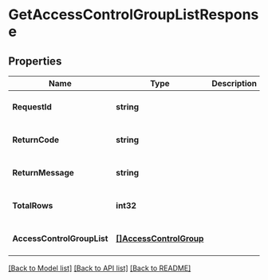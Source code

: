 # GetAccessControlGroupListResponse

## Properties
Name | Type | Description | Notes
------------ | ------------- | ------------- | -------------
**RequestId** | **string** |  | [optional] [default to null]
**ReturnCode** | **string** |  | [optional] [default to null]
**ReturnMessage** | **string** |  | [optional] [default to null]
**TotalRows** | **int32** |  | [optional] [default to null]
**AccessControlGroupList** | [**[]AccessControlGroup**](AccessControlGroup.md) |  | [optional] [default to null]

[[Back to Model list]](../README.md#documentation-for-models) [[Back to API list]](../README.md#documentation-for-api-endpoints) [[Back to README]](../README.md)



